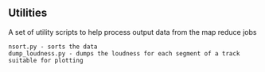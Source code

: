 Utilities
---------
A set of utility scripts to help process output data from the map reduce jobs

    nsort.py - sorts the data
    dump_loudness.py - dumps the loudness for each segment of a track suitable for plotting
